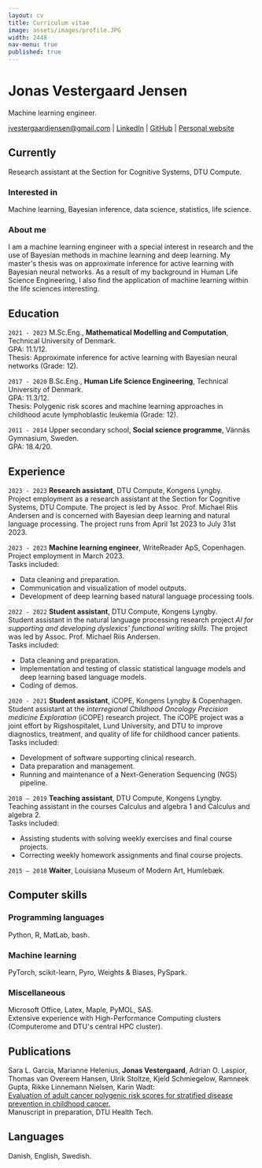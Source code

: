 ```yaml
---
layout: cv
title: Curriculum vitae
image: assets/images/profile.JPG
width: 2448
nav-menu: true
published: true
---
```

# Jonas Vestergaard Jensen

Machine learning engineer.

<div id="webaddress">
<a href="mailto:jvestergaardjensen@gmail.com">jvestergaardjensen@gmail.com</a>
| <a href="https://www.linkedin.com/in/jonas-vestergaard-j-b8b5b3156/">LinkedIn</a>
| <a href="https://github.com/jonasvj">GitHub</a>
| <a href="https://jonasvj.github.io">Personal website</a>
</div>

## Currently

Research assistant at the Section for Cognitive Systems, DTU Compute.

### Interested in

Machine learning, Bayesian inference, data science, statistics, life science. 

### About me
<!---
I completed my M.Sc.Eng. degree in Mathematical Modelling and Computing at DTU in February. My master's thesis was on approximate inference for active learning with Bayesian neural networks. During my studies, I have primarily specialized in machine learning and data science. I am particularly interested in the use of Bayesian methods in machine learning. As a result of my background in Human Life Science Engineering, I also find the application of machine learning within the life sciences interesting. In April, I will begin a project employment as a research assistant at the Section for Cognitive Systems, DTU Compute. Until then, I am working as a machine learning engineer at WriteReader ApS.

I am a recently graduated machine learning engineer from the Technical University of Denmark. My master thesis was on approximate inference for active learning with Bayesian neural networks. I have primarily specialized in machine learning and data science during my studies. I am especially interested in the use of Bayesian methods in machine learning. As a result of my background in Human Life Science Engineering, I also find the application of machine learning within the life sciences interesting.
-->
I am a machine learning engineer with a special interest in research and the use of Bayesian methods in machine learning and deep learning. My master's thesis was on approximate inference for active learning with Bayesian neural networks. As a result of my background in Human Life Science Engineering, I also find the application of machine learning within the life sciences interesting.




## Education
`2021 - 2023`
M.Sc.Eng., __Mathematical Modelling and Computation__, Technical University of Denmark.<br>
GPA: 11.1/12.<br>
Thesis: Approximate inference for active learning with Bayesian neural networks (Grade: 12).

`2017 - 2020`
B.Sc.Eng., __Human Life Science Engineering__, Technical University of Denmark.<br>
GPA: 11.3/12.<br>
Thesis: Polygenic risk scores and machine learning approaches in childhood acute lymphoblastic leukemia (Grade: 12).

`2011 - 2014`
Upper secondary school, __Social science programme__, Vännäs Gymnasium, Sweden.<br>
GPA: 18.4/20.

## Experience
`2023 - 2023`
__Research assistant__, DTU Compute, Kongens Lyngby.<br>
Project employment as a research assistant at the Section for Cognitive Systems, DTU Compute. The project is led by Assoc. Prof. Michael Riis Andersen and is concerned with Bayesian deep learning and natural language processing. The project runs from April 1st 2023 to July 31st 2023. 

`2023 - 2023`
__Machine learning engineer__, WriteReader ApS, Copenhagen.<br>
Project employment in March 2023.<br>
Tasks included:
<ul>
    <li>Data cleaning and preparation.</li>
    <li>Communication and visualization of model outputs.</li>
    <li>Development of deep learning based natural language processing tools.</li>
</ul>

`2022 - 2022`
__Student assistant__, DTU Compute, Kongens Lyngby.<br>
Student assistant in the natural language processing research project *AI for supporting and developing dyslexics' functional writing skills*. The project was led by Assoc. Prof. Michael Riis Andersen.<br>
Tasks included:
<ul>
    <li>Data cleaning and preparation.</li>
    <li>Implementation and testing of classic statistical language models and deep learning based language models.</li>
    <li>Coding of demos.</li>
</ul>

`2020 - 2021`
__Student assistant__, iCOPE, Kongens Lyngby & Copenhagen.<br>
Student assistant at the *interregional Childhood Oncology Precision medicine Exploration* (iCOPE) research project. The iCOPE project was a joint effort by Rigshospitalet, Lund University, and DTU to improve diagnostics, treatment, and quality of life for childhood cancer patients.<br>
Tasks included:
- Development of software supporting clinical research.
- Data preparation and management.
- Running and maintenance of a Next-Generation Sequencing (NGS) pipeline.

`2018 – 2019`
__Teaching assistant__, DTU Compute, Kongens Lyngby.<br>
Teaching assistant in the courses Calculus and algebra 1 and Calculus and algebra 2.<br>
Tasks included:
- Assisting students with solving weekly exercises and final course projects.
- Correcting weekly homework assignments and final course projects.

`2015 – 2018`
__Waiter__, Louisiana Museum of Modern Art, Humlebæk.

## Computer skills

### Programming languages
Python, R, MatLab, bash.

### Machine learning
PyTorch, scikit-learn, Pyro, Weights & Biases, PySpark.

### Miscellaneous
Microsoft Office, Latex, Maple, PyMOL, SAS.<br>Extensive experience with High-Performance Computing clusters (Computerome and DTU's central HPC cluster).

## Publications

Sara L. Garcia, Marianne Helenius, __Jonas Vestergaard__, Adrian O. Laspior,
Thomas van Overeem Hansen, Ulrik Stoltze, Kjeld Schmiegelow, Ramneek Gupta,
Rikke Linnemann Nielsen, Karin Wadt:<br>
<a href="https://findit.dtu.dk/en/catalog/61a8fba3fa80cf5542ada976"><ins>Evaluation of adult cancer polygenic risk scores for stratified disease prevention in childhood cancer.</ins></a>
<br>
Manuscript in preparation, DTU Health Tech. 

## Languages 

Danish, English, Swedish.

<!-- ### Footer

Last updated: April 2022 -->